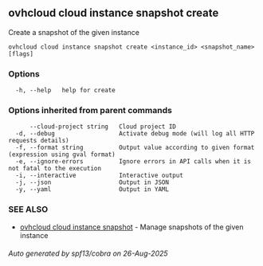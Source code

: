 ## ovhcloud cloud instance snapshot create

Create a snapshot of the given instance

```
ovhcloud cloud instance snapshot create <instance_id> <snapshot_name> [flags]
```

### Options

```
  -h, --help   help for create
```

### Options inherited from parent commands

```
      --cloud-project string   Cloud project ID
  -d, --debug                  Activate debug mode (will log all HTTP requests details)
  -f, --format string          Output value according to given format (expression using gval format)
  -e, --ignore-errors          Ignore errors in API calls when it is not fatal to the execution
  -i, --interactive            Interactive output
  -j, --json                   Output in JSON
  -y, --yaml                   Output in YAML
```

### SEE ALSO

* [ovhcloud cloud instance snapshot](ovhcloud_cloud_instance_snapshot.md)	 - Manage snapshots of the given instance

###### Auto generated by spf13/cobra on 26-Aug-2025
